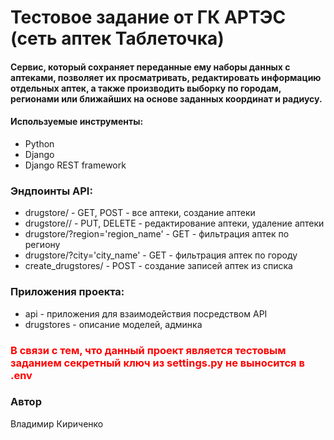 # Тестовое задание от ГК АРТЭС (сеть аптек Таблеточка)
#### Cервис, который сохраняет переданные ему наборы данных c аптеками, позволяет их просматривать, редактировать информацию отдельных аптек, а также производить выборку по городам, регионами или ближайших на основе заданных координат и радиусу.
#### Используемые инструменты:
- Python
- Django
- Django REST framework

### Эндпоинты API:
- drugstore/ - GET, POST - все аптеки, создание аптеки
- drugstore/<id>/ - PUT, DELETE - редактирование аптеки, удаление аптеки
- drugstore/?region='region_name' - GET - фильтрация аптек по региону
- drugstore/?city='city_name' - GET - фильтрация аптек по городу
- create_drugstores/ - POST - создание записей аптек из списка

### Приложения проекта:
- api - приложения для взаимодействия посредством API
- drugstores - описание моделей, админка
 

### <span style="color:red"> В связи с тем, что данный проект является тестовым заданием секретный ключ из settings.py не выносится в .env </span>

### Автор
Владимир Кириченко